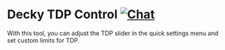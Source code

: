 # Decky TDP Control [![Chat](https://img.shields.io/badge/chat-on%20discord-7289da.svg)](https://deckbrew.xyz/discord)

With this tool, you can adjust the TDP slider in the quick settings menu and set custom limits for TDP.